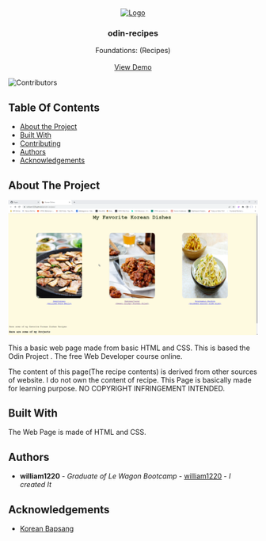 <br/>
<p align="center">
  <a href="https://github.com/william1220/odin-recipes">
    <img src="https://www.theodinproject.com/assets/icons/odin-icon-b5b31c073f7417a257003166c98cc23743654715305910c068b93a3bf4d3065d.svg" alt="Logo" width="80" height="80">
  </a>

  <h3 align="center">odin-recipes</h3>

  <p align="center">
    Foundations: (Recipes)
    <br/>
    <br/>
    <a href="https://github.com/william1220/odin-recipes">View Demo</a>
  </p>
</p>

![Contributors](https://img.shields.io/github/contributors/william1220/odin-recipes?color=dark-green) 

## Table Of Contents

* [About the Project](#about-the-project)
* [Built With](#built-with)
* [Contributing](#contributing)
* [Authors](#authors)
* [Acknowledgements](#acknowledgements)

## About The Project

![Screen Shot](images/screenshot.png)

This a basic web page made from basic HTML and CSS. This is based the Odin Project . The free Web Developer course online.

The content of this page(The recipe contents) is derived from other sources of website. I do not own the content of recipe. This Page is basically made for learning purpose. NO COPYRIGHT INFRINGEMENT INTENDED.

## Built With

The Web Page is made of HTML and CSS. 


## Authors

* **william1220** - *Graduate of Le Wagon Bootcamp* - [william1220](https://github.com/william1220/) - *I created It*

## Acknowledgements

* [Korean Bapsang](https://www.koreanbapsang.com/)

